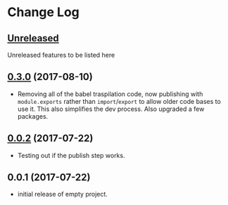 # Change Log

## [Unreleased](https://github.com/KrimzenNinja/krimzen-ninja-module-template/compare/v0.0.2...HEAD)

Unreleased features to be listed here

## [0.3.0](https://github.com/KrimzenNinja/krimzen-ninja-module-template/compare/v0.2.1...v0.3.0) (2017-08-10)
* Removing all of the babel traspilation code, now publishing with `module.exports` rather than `import`/`export` to allow older code bases to use it. This also simplifies the dev process. Also upgraded a few packages.


## [0.0.2](https://github.com/KrimzenNinja/krimzen-ninja-module-template/compare/v0.0.1...v0.0.2) (2017-07-22)

* Testing out if the publish step works.

## 0.0.1 (2017-07-22)

* initial release of empty project.

